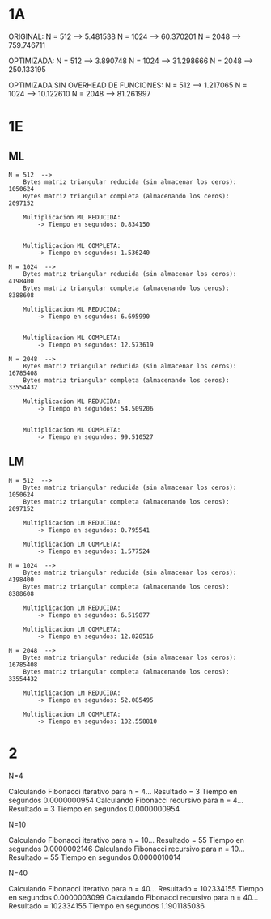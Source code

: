 # 1A

ORIGINAL: 
N = 512  --> 5.481538
N = 1024  --> 60.370201
N = 2048  --> 759.746711


OPTIMIZADA:
N = 512  --> 3.890748
N = 1024  --> 31.298666
N = 2048  --> 250.133195

OPTIMIZADA SIN OVERHEAD DE FUNCIONES:
N = 512 --> 1.217065
N = 1024 --> 10.122610
N = 2048 --> 81.261997


# 1E

## ML 

    N = 512  --> 
        Bytes matriz triangular reducida (sin almacenar los ceros): 1050624
        Bytes matriz triangular completa (almacenando los ceros):   2097152

        Multiplicacion ML REDUCIDA:
            -> Tiempo en segundos: 0.834150 


        Multiplicacion ML COMPLETA:
            -> Tiempo en segundos: 1.536240

    N = 1024  --> 
        Bytes matriz triangular reducida (sin almacenar los ceros): 4198400
        Bytes matriz triangular completa (almacenando los ceros):   8388608

        Multiplicacion ML REDUCIDA:
            -> Tiempo en segundos: 6.695990 


        Multiplicacion ML COMPLETA:
            -> Tiempo en segundos: 12.573619 

    N = 2048  --> 
        Bytes matriz triangular reducida (sin almacenar los ceros): 16785408
        Bytes matriz triangular completa (almacenando los ceros):   33554432

        Multiplicacion ML REDUCIDA:
            -> Tiempo en segundos: 54.509206 


        Multiplicacion ML COMPLETA:
            -> Tiempo en segundos: 99.510527 

## LM
    
    N = 512  --> 
        Bytes matriz triangular reducida (sin almacenar los ceros): 1050624
        Bytes matriz triangular completa (almacenando los ceros):   2097152

        Multiplicacion LM REDUCIDA: 
            -> Tiempo en segundos: 0.795541 

        Multiplicacion LM COMPLETA:
            -> Tiempo en segundos: 1.577524 
    
    N = 1024  --> 
        Bytes matriz triangular reducida (sin almacenar los ceros): 4198400
        Bytes matriz triangular completa (almacenando los ceros):   8388608

        Multiplicacion LM REDUCIDA: 
            -> Tiempo en segundos: 6.519877 

        Multiplicacion LM COMPLETA:
            -> Tiempo en segundos: 12.828516
    
    N = 2048  --> 
        Bytes matriz triangular reducida (sin almacenar los ceros): 16785408
        Bytes matriz triangular completa (almacenando los ceros):   33554432

        Multiplicacion LM REDUCIDA: 
            -> Tiempo en segundos: 52.085495 

        Multiplicacion LM COMPLETA:
            -> Tiempo en segundos: 102.558810 

# 2

N=4

Calculando Fibonacci iterativo para n = 4...
 Resultado = 3
 Tiempo en segundos 0.0000000954 
Calculando Fibonacci recursivo para n = 4...
 Resultado = 3
 Tiempo en segundos 0.0000000954 

N=10

Calculando Fibonacci iterativo para n = 10...
 Resultado = 55
 Tiempo en segundos 0.0000002146 
Calculando Fibonacci recursivo para n = 10...
 Resultado = 55
 Tiempo en segundos 0.0000010014 

N=40

Calculando Fibonacci iterativo para n = 40...
  Resultado = 102334155
  Tiempo en segundos 0.0000003099 
Calculando Fibonacci recursivo para n = 40...
  Resultado = 102334155
  Tiempo en segundos 1.1901185036 